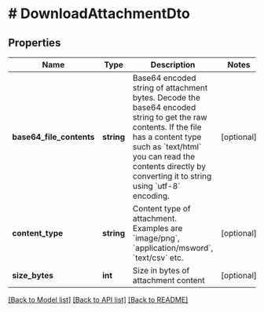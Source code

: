 # # DownloadAttachmentDto

## Properties

Name | Type | Description | Notes
------------ | ------------- | ------------- | -------------
**base64_file_contents** | **string** | Base64 encoded string of attachment bytes. Decode the base64 encoded string to get the raw contents. If the file has a content type such as &#x60;text/html&#x60; you can read the contents directly by converting it to string using &#x60;utf-8&#x60; encoding. | [optional] 
**content_type** | **string** | Content type of attachment. Examples are &#x60;image/png&#x60;, &#x60;application/msword&#x60;, &#x60;text/csv&#x60; etc. | [optional] 
**size_bytes** | **int** | Size in bytes of attachment content | [optional] 

[[Back to Model list]](../../README#documentation-for-models) [[Back to API list]](../../README#documentation-for-api-endpoints) [[Back to README]](../../README)


